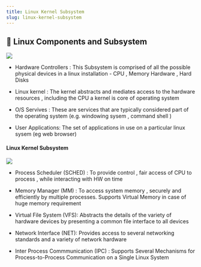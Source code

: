 ```yaml
---
title: Linux Kernel Subsystem
slug: linux-kernel-subsystem
---
```


## 📌 Linux Components and Subsystem 

![](/img/icon/linux-components.png)

- Hardware Controllers : This Subsystem is comprised of all the possible physical devices in a linux 
installation - CPU , Memory Hardware , Hard Disks 

- Linux kernel : The kernel abstracts and mediates access to  the hardware resources , including the CPU
a kernel is core of operating system 

- O/S Servives : These are services that are typically considered part of the operating 
system (e.g. windowing sysem , command shell )  

- User Applications: The set of applications in use on a particular linux sysem (eg web browser) 

#### Linux Kernel Subsystem 

![](/img/icon/linux-subsystem.png)

- Process Scheduler (SCHED) : To provide control , fair access of CPU to process , while 
interacting with HW on time 

- Memory Manager (MM) : To access system memory , securely and efficiently by multiple 
  processes. Supports Virtual Memory in case of huge memory requirement 

- Virtual File System (VFS): Abstracts the details of the variety of hardware devices by 
  presenting a common file interface to all devices 

- Network Interface (NET): Provides access to several networking standards 
and a variety of network hardware 

- Inter Process Commmunication (IPC) : Supports Several Mechanisms for 
Process-to-Process Communication on a Single Linux System 

